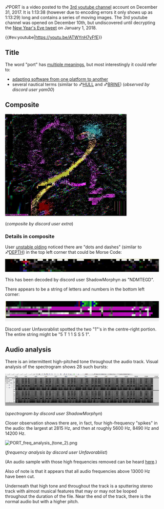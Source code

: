 ♐PORT is a video posted to the [3rd youtube
channel](3rd_youtube_channel "wikilink") account on December 31, 2017.
It is 1:13:38 (however due to encoding errors it only shows up as
1:13:29) long and contains a series of moving images. The 3rd youtube
channel was opened on December 10th, but undiscovered until decrypting
the [New Year's Eve tweet](NYE_tweet "wikilink") on January 1, 2018.

{{\#ev:youtube|<https://youtu.be/ATWYnH7yFfE>}}

## Title

The word "port" has [multiple
meanings](https://en.wikipedia.org/wiki/Port_\(disambiguation\)), but
most interestingly it could refer to:

  - [adapting software from one platform to
    another](https://en.wikipedia.org/wiki/Porting)
  - several nautical terms (similar to ♐[HULL](HULL "wikilink") and
    ♐[BRINE](BRINE "wikilink")) (*observed by discord user yam00*)

## Composite

![PORT\_composite\_398\_width.png](PORT_composite_398_width.png
"PORT_composite_398_width.png")

(*composite by discord user extra*)

### Details in composite

User [unstable olding](unstable_olding "wikilink") noticed there are
"dots and dashes" (similar to ♐[DEPTH](DEPTH "wikilink")) in the top
left corner that could be Morse Code:

![PORT\_composite\_-\_top\_left\_corner\_zoomed\_in.png](PORT_composite_-_top_left_corner_zoomed_in.png
"PORT_composite_-_top_left_corner_zoomed_in.png")

This has been decoded by discord user ShadowMorphyn as "NDMTEGD".

There appears to be a string of letters and numbers in the bottom left
corner:

![PORT\_composite\_-\_bottom\_left\_corner\_zoomed\_in.png](PORT_composite_-_bottom_left_corner_zoomed_in.png
"PORT_composite_-_bottom_left_corner_zoomed_in.png")

Discord user Unfavorablist spotted the two "1"'s in the centre-right
portion. The entire string might be "5 T 1 1 S S 5 1".

## Audio analysis

There is an intermittent high-pitched tone throughout the audio track.
Visual analysis of the spectrogram shows 28 such bursts:

![BWSpectro\_by\_sm.png](BWSpectro_by_sm.png "BWSpectro_by_sm.png")

(*spectrogram by discord user ShadowMorphyn*)

Closer observation shows there are, in fact, four high-frequency
"spikes" in the audio: the largest at 2815 Hz, and then at roughly 5600
Hz, 8490 Hz and 14200 Hz.

![PORT\_freq\_analysis\_(tone\_2).png](PORT_freq_analysis_\(tone_2\).png
"PORT_freq_analysis_(tone_2).png")

(*frequency analysis by discord user Unfavorablist*)

(An audio sample with those high frequencies removed can be heard
[here](https://clyp.it/0pvvwt0g).)

Also of note is that it appears that all audio frequencies above 13000
Hz have been cut.

Underneath that high tone and throughout the track is a sputtering
stereo track with almost musical features that may or may not be looped
throughout the duration of the file. Near the end of the track, there is
the normal audio but with a higher pitch.
